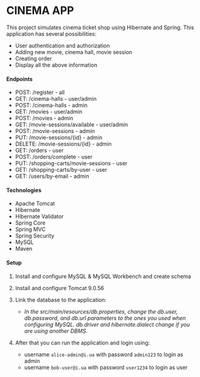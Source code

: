 # CINEMA APP

This project simulates cinema ticket shop using Hibernate and Spring. This application has several possibilities:
* User authentication and authorization
* Adding new movie, cinema hall, movie session
* Creating order
* Display all the above information

#### Endpoints
* POST: /register - all
* GET: /cinema-halls - user/admin
* POST: /cinema-halls - admin
* GET: /movies - user/admin
* POST: /movies - admin
* GET: /movie-sessions/available - user/admin
* POST: /movie-sessions - admin
* PUT: /movie-sessions/{id} - admin
* DELETE: /movie-sessions/{id} - admin
* GET: /orders - user
* POST: /orders/complete - user
* PUT: /shopping-carts/movie-sessions - user
* GET: /shopping-carts/by-user - user
* GET: /users/by-email - admin

#### Technologies
* Apache Tomcat
* Hibernate
* Hibernate Validator
* Spring Core
* Spring MVC
* Spring Security
* MySQL
* Maven

#### Setup
1. Install and configure MySQL & MySQL Workbench and create schema
2. Install and configure Tomcat 9.0.56
3. Link the database to the application:

    * *In the src/main/resources/db.properties, change the db.user, db.password, and db.url parameters to the ones you used when configuring MySQL. db.driver and hibernate.dialect change if you are using another DBMS.*

4. After that you can run the application and login using:
   * username `alice-admin@i.ua` with password `admin123` to login as admin
   * username `bob-user@i.ua` with password `user1234` to login as user